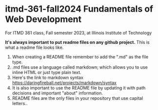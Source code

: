 # itmd-361-fall2024 Fundamentals of Web Development
For ITMD 361 class, Fall semester 2023, at Illinois Institute of Technology

**It's always important to put readme files on any github project.**
This is what a readme file looks like.

1. When creating a README file remember to add the ".md" as the file type.
2. .md files use a language called markdown; which allows you to use inline HTML or just type plain text.
3. Here's the link to markdown syntax https://daringfireball.net/projects/markdown/syntax
4. It is also important to use the README file by updating it with path decisions and important "about" information.
5. README files are the only files in your repository that use capital letters.. 
